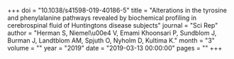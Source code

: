 +++
doi = "10.1038/s41598-019-40186-5"
title = "Alterations in the tyrosine and phenylalanine pathways revealed by biochemical profiling in cerebrospinal fluid of Huntingtons disease subjects"
journal = "Sci Rep"
author = "Herman S, Niemel\u00e4 V, Emami Khoonsari P, Sundblom J, Burman J, Landtblom AM, Spjuth O, Nyholm D, Kultima K."
month = "3"
volume = ""
year = "2019"
date = "2019-03-13 00:00:00"
pages = ""
+++

